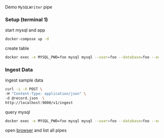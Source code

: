 Demo `MySQLWriter` pipe
### Setup (terminal 1)
start mysql and app
```sh
docker-compose up -d
```
create table
```sh
docker exec -e MYSQL_PWD=foo mysql mysql --user=foo --database=foo --execute="CREATE TABLE IF NOT EXISTS records ( \`key\` VARCHAR(64) NOT NULL PRIMARY KEY, \`value\` INTEGER );"
```
### Ingest Data
ingest sample data
```sh
curl -i -X POST \
-H "Content-Type: application/json" \
-d @record.json  \
http://localhost:9000/v1/ingest
```
query mysql
```sh
docker exec -e MYSQL_PWD=foo mysql mysql --user=foo --database=foo --execute="SELECT \`key\`, \`value\` FROM records WHERE \`key\` = 'foo'"
```
open [browser](http://localhost:8000/v1/pipe) and list all pipes